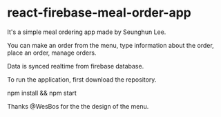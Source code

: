 # react-firebase-meal-order-app

It's a simple meal ordering app made by Seunghun Lee.

You can make an order from the menu, type information about the order, place an order, manage orders.

Data is synced realtime from firebase database.

To run the application, first download the repository.

npm install && npm start

Thanks @WesBos for the the design of the menu. 
